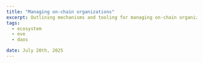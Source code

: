 ```yaml
---
title: "Managing on-chain organizations"
excerpt: Outlining mechanisms and tooling for managing on-chain organizations
tags:
  - ecosystem
  - eve
  - daos

date: July 20th, 2025
---
```

